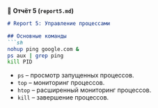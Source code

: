 📌 **Отчёт 5 (`report5.md`)**
```md
# Report 5: Управление процессами

## Основные команды
```sh
nohup ping google.com &
ps aux | grep ping
kill PID
```
- `ps` – просмотр запущенных процессов.
- `top` – мониторинг процессов.
- `htop` – расширенный мониторинг процессов.
- `kill` – завершение процессов.
```